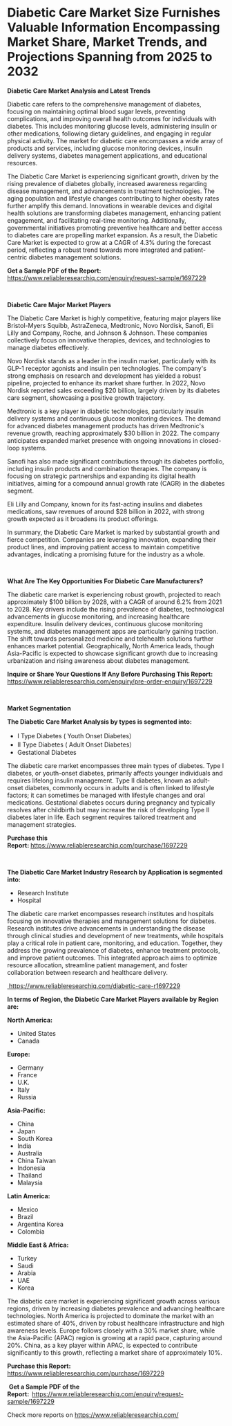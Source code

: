 <p><h1>Diabetic Care Market Size Furnishes Valuable Information Encompassing Market Share, Market Trends, and Projections Spanning from 2025 to 2032</h1></p><p><strong>Diabetic Care Market Analysis and Latest Trends</strong></p>
<p><p>Diabetic care refers to the comprehensive management of diabetes, focusing on maintaining optimal blood sugar levels, preventing complications, and improving overall health outcomes for individuals with diabetes. This includes monitoring glucose levels, administering insulin or other medications, following dietary guidelines, and engaging in regular physical activity. The market for diabetic care encompasses a wide array of products and services, including glucose monitoring devices, insulin delivery systems, diabetes management applications, and educational resources.</p><p>The Diabetic Care Market is experiencing significant growth, driven by the rising prevalence of diabetes globally, increased awareness regarding disease management, and advancements in treatment technologies. The aging population and lifestyle changes contributing to higher obesity rates further amplify this demand. Innovations in wearable devices and digital health solutions are transforming diabetes management, enhancing patient engagement, and facilitating real-time monitoring. Additionally, governmental initiatives promoting preventive healthcare and better access to diabetes care are propelling market expansion. As a result, the Diabetic Care Market is expected to grow at a CAGR of 4.3% during the forecast period, reflecting a robust trend towards more integrated and patient-centric diabetes management solutions.</p></p>
<p><strong>Get a Sample PDF of the Report:&nbsp;</strong> <a href="https://www.reliableresearchiq.com/enquiry/request-sample/1697229?utm_campaign=123&utm_medium=2&utm_source=Github&utm_content=ia&utm_term=09012025&utm_id=diabetic-care">https://www.reliableresearchiq.com/enquiry/request-sample/1697229</a></p>
<p>&nbsp;</p>
<p><strong>Diabetic Care Major Market Players</strong></p>
<p><p>The Diabetic Care Market is highly competitive, featuring major players like Bristol-Myers Squibb, AstraZeneca, Medtronic, Novo Nordisk, Sanofi, Eli Lilly and Company, Roche, and Johnson & Johnson. These companies collectively focus on innovative therapies, devices, and technologies to manage diabetes effectively.</p><p>Novo Nordisk stands as a leader in the insulin market, particularly with its GLP-1 receptor agonists and insulin pen technologies. The company's strong emphasis on research and development has yielded a robust pipeline, projected to enhance its market share further. In 2022, Novo Nordisk reported sales exceeding $20 billion, largely driven by its diabetes care segment, showcasing a positive growth trajectory.</p><p>Medtronic is a key player in diabetic technologies, particularly insulin delivery systems and continuous glucose monitoring devices. The demand for advanced diabetes management products has driven Medtronic's revenue growth, reaching approximately $30 billion in 2022. The company anticipates expanded market presence with ongoing innovations in closed-loop systems.</p><p>Sanofi has also made significant contributions through its diabetes portfolio, including insulin products and combination therapies. The company is focusing on strategic partnerships and expanding its digital health initiatives, aiming for a compound annual growth rate (CAGR) in the diabetes segment.</p><p>Eli Lilly and Company, known for its fast-acting insulins and diabetes medications, saw revenues of around $28 billion in 2022, with strong growth expected as it broadens its product offerings.</p><p>In summary, the Diabetic Care Market is marked by substantial growth and fierce competition. Companies are leveraging innovation, expanding their product lines, and improving patient access to maintain competitive advantages, indicating a promising future for the industry as a whole.</p></p>
<p>&nbsp;</p>
<p><strong>What Are The Key Opportunities For Diabetic Care Manufacturers?</strong></p>
<p><p>The diabetic care market is experiencing robust growth, projected to reach approximately $100 billion by 2028, with a CAGR of around 6.2% from 2021 to 2028. Key drivers include the rising prevalence of diabetes, technological advancements in glucose monitoring, and increasing healthcare expenditure. Insulin delivery devices, continuous glucose monitoring systems, and diabetes management apps are particularly gaining traction. The shift towards personalized medicine and telehealth solutions further enhances market potential. Geographically, North America leads, though Asia-Pacific is expected to showcase significant growth due to increasing urbanization and rising awareness about diabetes management.</p></p>
<p><strong>Inquire or Share Your Questions If Any Before Purchasing This Report:</strong> <a href="https://www.reliableresearchiq.com/enquiry/pre-order-enquiry/1697229?utm_campaign=123&utm_medium=2&utm_source=Github&utm_content=ia&utm_term=09012025&utm_id=diabetic-care">https://www.reliableresearchiq.com/enquiry/pre-order-enquiry/1697229</a></p>
<p>&nbsp;</p>
<p><strong>Market Segmentation</strong></p>
<p><strong>The Diabetic Care Market Analysis by types is segmented into:</strong></p>
<p><ul><li>Ⅰ Type Diabetes ( Youth Onset Diabetes）</li><li>Ⅱ Type Diabetes ( Adult Onset Diabetes）</li><li>Gestational Diabetes</li></ul></p>
<p><p>The diabetic care market encompasses three main types of diabetes. Type I diabetes, or youth-onset diabetes, primarily affects younger individuals and requires lifelong insulin management. Type II diabetes, known as adult-onset diabetes, commonly occurs in adults and is often linked to lifestyle factors; it can sometimes be managed with lifestyle changes and oral medications. Gestational diabetes occurs during pregnancy and typically resolves after childbirth but may increase the risk of developing Type II diabetes later in life. Each segment requires tailored treatment and management strategies.</p></p>
<p><strong>Purchase this Report:&nbsp;</strong><a href="https://www.reliableresearchiq.com/purchase/1697229?utm_campaign=123&utm_medium=2&utm_source=Github&utm_content=ia&utm_term=09012025&utm_id=diabetic-care">https://www.reliableresearchiq.com/purchase/1697229</a></p>
<p>&nbsp;</p>
<p><strong>The Diabetic Care Market Industry Research by Application is segmented into:</strong></p>
<p><ul><li>Research Institute</li><li>Hospital</li></ul></p>
<p><p>The diabetic care market encompasses research institutes and hospitals focusing on innovative therapies and management solutions for diabetes. Research institutes drive advancements in understanding the disease through clinical studies and development of new treatments, while hospitals play a critical role in patient care, monitoring, and education. Together, they address the growing prevalence of diabetes, enhance treatment protocols, and improve patient outcomes. This integrated approach aims to optimize resource allocation, streamline patient management, and foster collaboration between research and healthcare delivery.</p></p>
<p><a href="https://www.reliableresearchiq.com/diabetic-care-r1697229?utm_campaign=123&utm_medium=2&utm_source=Github&utm_content=ia&utm_term=09012025&utm_id=diabetic-care">&nbsp;https://www.reliableresearchiq.com/diabetic-care-r1697229</a></p>
<p><strong>In terms of Region, the Diabetic Care Market Players available by Region are:</strong></p>
<p>
    <p> <strong> North America: </strong>
        <ul>
            <li>United States</li>
            <li>Canada</li>
        </ul>
        </p> 
    <p> <strong> Europe: </strong>
        <ul>
            <li>Germany</li>
            <li>France</li>
            <li>U.K.</li>
            <li>Italy</li>
            <li>Russia</li>
        </ul>
        </p> 
    <p> <strong> Asia-Pacific: </strong>
        <ul>
            <li>China</li>
            <li>Japan</li>
            <li>South Korea</li>
            <li>India</li>
            <li>Australia</li>
            <li>China Taiwan</li>
            <li>Indonesia</li>
            <li>Thailand</li>
            <li>Malaysia</li>
        </ul>
        </p> 
    <p> <strong> Latin America: </strong>
        <ul>
            <li>Mexico</li>
            <li>Brazil</li>
            <li>Argentina Korea</li>
            <li>Colombia</li>
        </ul>
        </p> 
    <p> <strong> Middle East & Africa: </strong>
        <ul>
            <li>Turkey</li>
            <li>Saudi</li>
            <li>Arabia</li>
            <li>UAE</li>
            <li>Korea</li>
        </ul>
    </p>
    </p>
<p><p>The diabetic care market is experiencing significant growth across various regions, driven by increasing diabetes prevalence and advancing healthcare technologies. North America is projected to dominate the market with an estimated share of 40%, driven by robust healthcare infrastructure and high awareness levels. Europe follows closely with a 30% market share, while the Asia-Pacific (APAC) region is growing at a rapid pace, capturing around 20%. China, as a key player within APAC, is expected to contribute significantly to this growth, reflecting a market share of approximately 10%.</p></p>
<p><strong>Purchase this Report: </strong><a href="https://www.reliableresearchiq.com/purchase/1697229?utm_campaign=123&utm_medium=2&utm_source=Github&utm_content=ia&utm_term=09012025&utm_id=diabetic-care">https://www.reliableresearchiq.com/purchase/1697229</a></p>
<p>&nbsp;<strong>Get a Sample PDF of the Report:&nbsp;&nbsp;</strong><a href="https://www.reliableresearchiq.com/enquiry/request-sample/1697229?utm_campaign=123&utm_medium=2&utm_source=Github&utm_content=ia&utm_term=09012025&utm_id=diabetic-care">https://www.reliableresearchiq.com/enquiry/request-sample/1697229</a></p>
<p><strong></strong></p>
<p>Check more reports on <a href="https://www.reliableresearchiq.com/?utm_campaign=123&utm_medium=2&utm_source=Github&utm_content=ia&utm_term=09012025&utm_id=diabetic-care">https://www.reliableresearchiq.com/</a></p>